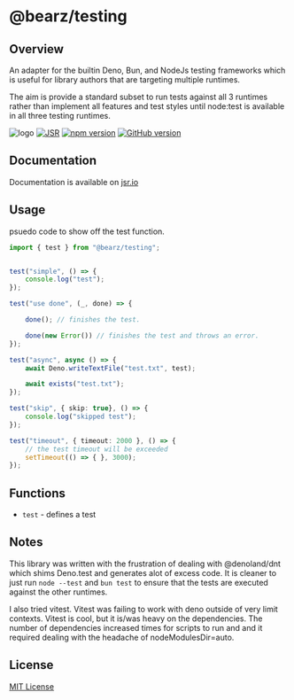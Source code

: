 # @bearz/testing

## Overview

An adapter for the builtin Deno, Bun, and NodeJs testing frameworks which is
useful for library authors that are targeting multiple runtimes.

The aim is provide a standard subset to run tests against all 3 runtimes
rather than implement all features and test styles until node:test is available
in all three testing runtimes.

![logo](https://raw.githubusercontent.com/bearz-io/js/refs/heads/main/eng/assets/bearz.io.png)
[![JSR](https://jsr.io/badges/@bearz/testing)](https://jsr.io/@bearz/testing)
[![npm version](https://badge.fury.io/js/@bearz%2Ftesting.svg)](https://badge.fury.io/js/@bearz%2Ftesting)
[![GitHub version](https://badge.fury.io/gh/bearz-io%2Fjs-testing.svg)](https://badge.fury.io/gh/bearz-io%2Fjs-testing)

## Documentation

Documentation is available on [jsr.io](https://jsr.io/@bearz/testing/doc)

## Usage

psuedo code to show off the test function.

```typescript
import { test } from "@bearz/testing";


test("simple", () => {
    console.log("test");
});

test("use done", (_, done) => {

    done(); // finishes the test.

    done(new Error()) // finishes the test and throws an error.
});

test("async", async () => {
    await Deno.writeTextFile("test.txt", test);

    await exists("test.txt");
});

test("skip", { skip: true}, () => {
    console.log("skipped test");
});

test("timeout", { timeout: 2000 }, () => {
    // the test timeout will be exceeded
    setTimeout(() => { }, 3000);
});

```

## Functions

- `test` - defines a test

## Notes

This library was written with the frustration of dealing with @denoland/dnt which shims Deno.test
and generates alot of excess code. It is cleaner to just run `node --test` and `bun test` to ensure
that the tests are executed against the other runtimes.

I also tried vitest. Vitest was failing to work with deno outside of very limit contexts.
Vitest is cool, but it is/was heavy on the dependencies.  The number of dependencies increased
times for scripts to run and and it required dealing with the headache of nodeModulesDir=auto.

## License

[MIT License](./LICENSE.md)
